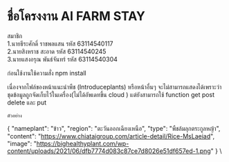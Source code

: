 # ชื่อโครงงาน AI FARM STAY

สมาชิก <br>
1.นายธีระศักดิ์ ราชพลแสน รหัส 63114540117     
2.นายสิงหราช สะอาด รหัส 63114540245 <br>
3.นายแสงอรุณ พันธ์จันทร์ รหัส 63114540304 <br>


ก่อนใช้งานใช้ความสั่ง npm install <br>


เนื่องจากไฟล์ของหน้าแนะนำพืช (Introduceplants) หรือหน้าอื่นๆ จะไม่สามารถแสดงได้เพราะว่า ชุดข้อมูลถูกจัดเก็บไว้ในเครื่อง(ไม่ได้อัพเดทขึ้น cloud ) แต่ยังสามารถใช้ function get post delete และ put <br>



    ตัวอย่าง
{
    "nameplant": "ข้าว",
    "region": "ตะวันออกเฉียงเหนือ",
    "type": "พืชล้มลุกตระกูลหญ้า",
    "content": "https://www.chiataigroup.com/article-detail/Rice-MsLaeiad",
    "image": "https://bighealthyplant.com/wp-content/uploads/2021/06/dfb7774d083c87ce7d8026e51df657ed-1.png"
}
\
